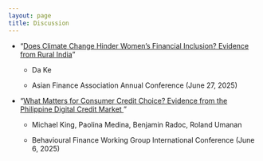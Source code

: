 ```yaml
---
layout: page
title: Discussion
---
```


<!---
My research interests lie in real estate finance, urban economics, and corporate finance.
 My research can also be found in [Google Scholar](https://scholar.google.com/citations?user=yoon09269).
-->

 
- “[Does Climate Change Hinder Women’s Financial Inclusion? Evidence from
Rural India](link)” 

  - Da Ke
    
  - Asian Finance Association Annual Conference (June 27, 2025)


- “[What Matters for Consumer Credit Choice? Evidence from the Philippine Digital Credit Market ](assets/pdf/Discussion_King_et_al_BFWG.pdf)”

  - Michael King, Paolina Medina, Benjamin Radoc, Roland Umanan
    
  - Behavioural Finance Working Group International Conference (June 6, 2025)
